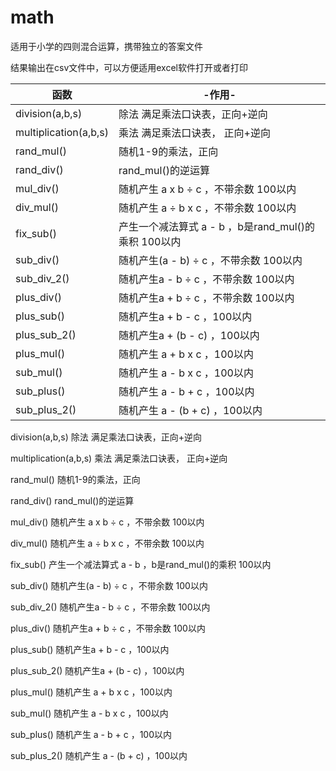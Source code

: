 # math
  
适用于小学的四则混合运算，携带独立的答案文件

结果输出在csv文件中，可以方便适用excel软件打开或者打印

|函数|-作用-|
|----------------------|------------------------------------------------|
|division(a,b,s)       |除法 满足乘法口诀表，正向+逆向 |
|multiplication(a,b,s) |乘法 满足乘法口诀表， 正向+逆向 |
|rand_mul()            |随机1-9的乘法，正向 |
|rand_div()            |rand_mul()的逆运算 |
|mul_div()             |随机产生 a x b ÷ c ，不带余数 100以内 |
|div_mul()             |随机产生 a ÷ b x c ，不带余数 100以内 |
|fix_sub()             |产生一个减法算式 a - b ，b是rand_mul()的乘积 100以内 |
|sub_div()             |随机产生(a - b) ÷ c ，不带余数 100以内 |
|sub_div_2()           |随机产生a - b ÷ c ，不带余数 100以内 |
|plus_div()            |随机产生a + b ÷ c ，不带余数 100以内 |
|plus_sub()            |随机产生a + b - c ，100以内 |
|plus_sub_2()          |随机产生a + (b - c) ，100以内 |
|plus_mul()            |随机产生 a + b x c ，100以内 |
|sub_mul()             |随机产生 a - b x c ，100以内 |
|sub_plus()            |随机产生 a - b + c ，100以内 |
|sub_plus_2()          |随机产生 a - (b + c) ，100以内 |


division(a,b,s)       除法 满足乘法口诀表，正向+逆向 

multiplication(a,b,s) 乘法 满足乘法口诀表， 正向+逆向 

rand_mul()            随机1-9的乘法，正向 

rand_div()            rand_mul()的逆运算 

mul_div()             随机产生 a x b ÷ c ，不带余数 100以内 

div_mul()             随机产生 a ÷ b x c ，不带余数 100以内 

fix_sub()             产生一个减法算式 a - b ，b是rand_mul()的乘积 100以内 

sub_div()             随机产生(a - b) ÷ c ，不带余数 100以内 

sub_div_2()           随机产生a - b ÷ c ，不带余数 100以内 

plus_div()            随机产生a + b ÷ c ，不带余数 100以内 

plus_sub()            随机产生a + b - c ，100以内 

plus_sub_2()          随机产生a + (b - c) ，100以内 

plus_mul()            随机产生 a + b x c ，100以内 

sub_mul()             随机产生 a - b x c ，100以内 

sub_plus()            随机产生 a - b + c ，100以内 

sub_plus_2()          随机产生 a - (b + c) ，100以内 
